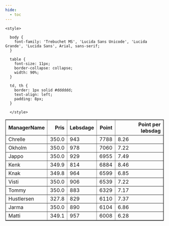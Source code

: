 ```yaml
---
hide:
  - toc
---
```


<!doctype html>
<html lang="en">
  <head>
    <meta charset="UTF-8" />
    <meta name="viewport" content="width=device-width, initial-scale=1.0" />
    <title> C Y K E L V E N N E R </title>

    <style>

      body {
        font-family: 'Trebuchet MS', 'Lucida Sans Unicode', 'Lucida Grande', 'Lucida Sans', Arial, sans-serif;
      }

      table {
        font-size: 11px;
        border-collapse: collapse;
        width: 90%;
      }
      
      td, th {
        border: 1px solid #dddddd;
        text-align: left;
        padding: 8px;
      }
      
      </style>
  </head>
  <body>
  <table border="1" class="dataframe" id="filterabletable">
  <thead>
    <tr style="text-align: right;">
      <th>ManagerName</th>
      <th>Pris</th>
      <th>Løbsdage</th>
      <th>Point</th>
      <th>Point per løbsdag</th>
    </tr>
  </thead>
  <tbody>
    <tr>
      <td>Chrelle</td>
      <td>350.0</td>
      <td>943</td>
      <td>7788</td>
      <td>8.26</td>
    </tr>
    <tr>
      <td>Okholm</td>
      <td>350.0</td>
      <td>978</td>
      <td>7060</td>
      <td>7.22</td>
    </tr>
    <tr>
      <td>Jappo</td>
      <td>350.0</td>
      <td>929</td>
      <td>6955</td>
      <td>7.49</td>
    </tr>
    <tr>
      <td>Kenk</td>
      <td>349.9</td>
      <td>814</td>
      <td>6884</td>
      <td>8.46</td>
    </tr>
    <tr>
      <td>Knak</td>
      <td>349.8</td>
      <td>964</td>
      <td>6599</td>
      <td>6.85</td>
    </tr>
    <tr>
      <td>Visti</td>
      <td>350.0</td>
      <td>906</td>
      <td>6539</td>
      <td>7.22</td>
    </tr>
    <tr>
      <td>Tommy</td>
      <td>350.0</td>
      <td>883</td>
      <td>6329</td>
      <td>7.17</td>
    </tr>
    <tr>
      <td>Hustlersen</td>
      <td>327.8</td>
      <td>829</td>
      <td>6110</td>
      <td>7.37</td>
    </tr>
    <tr>
      <td>Jarma</td>
      <td>350.0</td>
      <td>890</td>
      <td>6104</td>
      <td>6.86</td>
    </tr>
    <tr>
      <td>Matti</td>
      <td>349.1</td>
      <td>957</td>
      <td>6008</td>
      <td>6.28</td>
    </tr>
  </tbody>
</table>
<script src="../js/tablefilter/tablefilter.js"></script>

  <script data-config>
    var tfConfig = {
      base_path: '../js/tablefilter/',
      alternate_rows: true,
      btn_reset: {
          text: 'Nulstil'
      },
      auto_filter: {
        delay: 1100 //milliseconds
      },
 
      loader: true,
      no_results_message: true,  

      // columns data types
      col_types: [
          'string',
          { type: 'formatted-number', decimal: '.', thousands: ',' },
          'number',
          'number',
          { type: 'formatted-number', decimal: '.', thousands: ',' },
      ],

      // Sort extension: in this example the column data types are provided by the
      // 'col_types' property. The sort extension also has a 'types' property
      // defining the columns data type for column sorting. If the 'types'
      // property is not defined, the sorting extension will fallback to
      // the 'col_types' definitions.
      extensions: [{ name: 'sort' }]
  };

  var tf = new TableFilter('filterabletable', tfConfig);
  tf.init();
</script>
    
  </body>
</html>